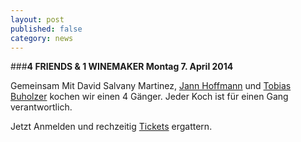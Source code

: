 ```yaml
---
layout: post
published: false
category: news
---
```




###**4 FRIENDS & 1 WINEMAKER Montag 7. April 2014**

Gemeinsam Mit David Salvany Martinez, [Jann Hoffmann](http://www.cafeboy.ch/site/ "Jann") und [Tobias Buholzer](http://www.muensterhof.com/de/gastgeber.html "Tobias") kochen wir einen 4 Gänger. Jeder Koch ist für einen Gang verantwortlich.







Jetzt Anmelden und rechzeitig 
[Tickets](http://shop.e-guma.ch/clouds-zurich/de/gutscheine/15053/friends-and-wine  "Tickets Kitchen Friends") ergattern.